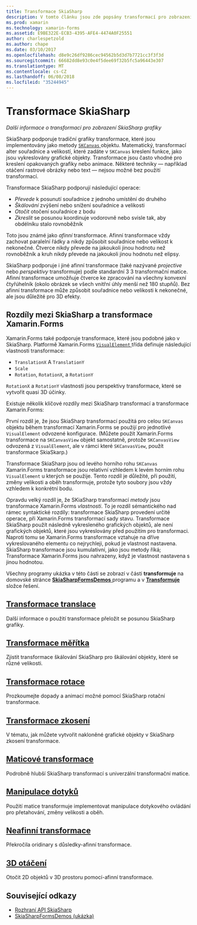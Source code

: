 ```yaml
---
title: Transformace SkiaSharp
description: V tomto článku jsou zde popsány transformací pro zobrazení grafiky SkiaSharp v aplikacích Xamarin.Forms a to ukazuje s ukázkový kód.
ms.prod: xamarin
ms.technology: xamarin-forms
ms.assetid: E9BE322E-ECB3-4395-AFE4-4474A0F25551
author: charlespetzold
ms.author: chape
ms.date: 03/10/2017
ms.openlocfilehash: d8e9c26df9286cec94562b5d3d7b7721cc3f3f3d
ms.sourcegitcommit: 66682dd8e93c0e4f5dee69f32b5fc5a96443e307
ms.translationtype: MT
ms.contentlocale: cs-CZ
ms.lasthandoff: 06/08/2018
ms.locfileid: "35244945"
---
```

# <a name="skiasharp-transforms"></a>Transformace SkiaSharp

_Další informace o transformací pro zobrazení SkiaSharp grafiky_

SkiaSharp podporuje tradiční grafiky transformace, které jsou implementovány jako metody [ `SKCanvas` ](https://developer.xamarin.com/api/type/SkiaSharp.SKCanvas/) objektu. Matematický, transformací alter souřadnice a velikostí, které zadáte v `SKCanvas` kreslení funkce, jako jsou vykreslovány grafické objekty. Transformace jsou často vhodné pro kreslení opakovaných grafiky nebo animace. Některé techniky &mdash; například otáčení rastrové obrázky nebo text &mdash; nejsou možné bez použití transformací.

Transformace SkiaSharp podporují následující operace:

- *Převede* k posunutí souřadnice z jednoho umístění do druhého
- *Škálování* zvýšení nebo snížení souřadnice a velikosti
- *Otočit* otočení souřadnice z bodu
- *Zkreslit* se posunou koordinuje vodorovně nebo svisle tak, aby obdélníku stalo rovnoběžník

Toto jsou známé jako *afinní* transformace. Afinní transformace vždy zachovat paralelní řádky a nikdy způsobit souřadnice nebo velikost k nekonečné. Čtverce nikdy převede na jakoukoli jinou hodnotu než rovnoběžník a kruh nikdy převede na jakoukoli jinou hodnotu než elipsy.

SkiaSharp podporuje i jiné afinní transformace (také nazývané *projective* nebo *perspektivy* transformuje) podle standardní 3 3 transformační matice. Afinní transformace umožňuje čtverce ke zpracování na všechny konvexní čtyřúhelník (okolo obrázek se všech vnitřní úhly menší než 180 stupňů). Bez afinní transformace může způsobit souřadnice nebo velikosti k nekonečné, ale jsou důležité pro 3D efekty.

## <a name="differences-between-skiasharp-and-xamarinforms-transforms"></a>Rozdíly mezi SkiaSharp a transformace Xamarin.Forms

Xamarin.Forms také podporuje transformace, které jsou podobné jako v SkiaSharp. Platformě Xamarin.Forms [ `VisualElement` ](https://developer.xamarin.com/api/type/Xamarin.Forms.VisualElement/) třída definuje následující vlastnosti transformace:

- `TranslationX` A `TranslationY`
- `Scale`
- `Rotation`, `RotationX`, a `RotationY`

`RotationX` a `RotationY` vlastnosti jsou perspektivy transformace, které se vytvořit quasi 3D účinky.

Existuje několik klíčové rozdíly mezi SkiaSharp transformací a transformace Xamarin.Forms:

První rozdíl je, že jsou SkiaSharp transformací použitá pro celou `SKCanvas` objektu během transformací Xamarin.Forms se použijí pro jednotlivé `VisualElement` odvozené konfigurace. (Můžete použít Xamarin.Forms transformace na `SKCanvasView` objekt samostatně, protože `SKCanvasView` odvozená z `VisualElement`, ale v rámci které `SKCanvasView`, použít transformace SkiaSkarp.)

Transformace SkiaSharp jsou od levého horního rohu `SKCanvas` Xamarin.Forms transformace jsou relativní vzhledem k levém horním rohu `VisualElement` u kterých se použije. Tento rozdíl je důležité, při použití, změny velikosti a oběh transformuje, protože tyto soubory jsou vždy vzhledem k konkrétní bodu.

Opravdu velký rozdíl je, že SKiaSharp transformací *metody* jsou transformace Xamarin.Forms *vlastnosti*. To je rozdíl sémantického nad rámec syntaktické rozdíly: transformace SkiaSharp provedení určité operace, při Xamarin.Forms transformací sady stavu. Transformace SkiaSharp použít následně vykresleného grafických objektů, ale není grafických objektů, které jsou vykreslovány před použitím pro transformaci. Naproti tomu se Xamarin.Forms transformace vztahuje na dříve vykreslovaného elementu co nejrychleji, pokud je vlastnost nastavena. SkiaSharp transformace jsou kumulativní, jako jsou metody říká; Transformace Xamarin.Forms jsou nahrazeny, když je vlastnost nastavena s jinou hodnotou.

Všechny programy ukázka v této části se zobrazí v části **transformuje** na domovské stránce [ **SkiaSharpFormsDemos** ](https://developer.xamarin.com/samples/xamarin-forms/SkiaSharpForms/Demos/) programu a v [ **Transformuje** ](https://github.com/xamarin/xamarin-forms-samples/tree/master/SkiaSharpForms/Demos/Demos/SkiaSharpFormsDemos/Transforms) složce řešení.

## <a name="the-translate-transformtranslatemd"></a>[Transformace translace](translate.md)

Další informace o použití transformace přeložit se posunou SkiaSharp grafiky.

## <a name="the-scale-transformscalemd"></a>[Transformace měřítka](scale.md)

Zjistit transformace škálování SkiaSharp pro škálování objekty, které se různé velikosti.

## <a name="the-rotate-transformrotatemd"></a>[Transformace rotace](rotate.md)

Prozkoumejte dopady a animací možné pomocí SkiaSharp rotační transformace.

## <a name="the-skew-transformskewmd"></a>[Transformace zkosení](skew.md)

V tématu, jak můžete vytvořit nakloněné grafické objekty v SkiaSharp zkosení transformace.

## <a name="matrix-transformsmatrixmd"></a>[Maticové transformace](matrix.md)

Podrobně hlubší SkiaSharp transformací s univerzální transformační matice.

## <a name="touch-manipulationstouchmd"></a>[Manipulace dotyků](touch.md)

Použití matice transformuje implementovat manipulace dotykového ovládání pro přetahování, změny velikosti a oběh.

## <a name="non-affine-transformsnon-affinemd"></a>[Neafinní transformace](non-affine.md)

Překročila oridinary s důsledky-afinní transformace.

## <a name="3d-rotation3d-rotationmd"></a>[3D otáčení](3d-rotation.md)

Otočit 2D objektů v 3D prostoru pomocí-afinní transformace.


## <a name="related-links"></a>Související odkazy

- [Rozhraní API SkiaSharp](https://developer.xamarin.com/api/root/SkiaSharp/)
- [SkiaSharpFormsDemos (ukázka)](https://developer.xamarin.com/samples/xamarin-forms/SkiaSharpForms/Demos/)
